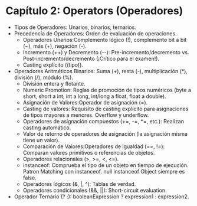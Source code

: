 # Capítulo 2: Operators (Operadores) #

- Tipos de Operadores: Unarios, binarios, ternarios.
- Precedencia de Operadores: Orden de evaluación de operaciones.
  - Operadores Unarios:Complemento lógico (!), complemento bit a bit (~), más (+), negación (-).
  - Incremento (++) y Decremento (--): Pre-incremento/decremento vs. Post-incremento/decremento (¡Crítico para el examen!).
  - Casting explícito ((tipo)).
- Operadores Aritméticos Binarios: Suma (+), resta (-), multiplicación (*), división (/), módulo (%).
  - División entera y flotante.
  - Numeric Promotion: Reglas de promoción de tipos numéricos (byte a short, short a int, int a long, int/long a float, float a double).
  - Asignación de Valores:Operador de asignación (=).
  - Casting de valores: Requisito de casting explícito para asignaciones de tipos mayores a menores. Overflow y underflow.
  - Operadores de asignación compuestos (+=, -=, *=, etc.): Realizan casting automático.
  - Valor de retorno de operadores de asignación (la asignación misma tiene un valor).
  - Comparación de Valores:Operadores de igualdad (==, !=): Comparan valores primitivos o referencias de objetos.
  - Operadores relacionales (>, >=, <, <=).
  - instanceof: Comprueba el tipo de un objeto en tiempo de ejecución. Patron Matching con instanceof. null instanceof Object siempre es false.
  - Operadores lógicos (&, |, ^): Tablas de verdad.
  - Operadores condicionales (&&, ||): Short-circuit evaluation.
- Operador Ternario (? :): booleanExpression ? expression1 : expression2.
